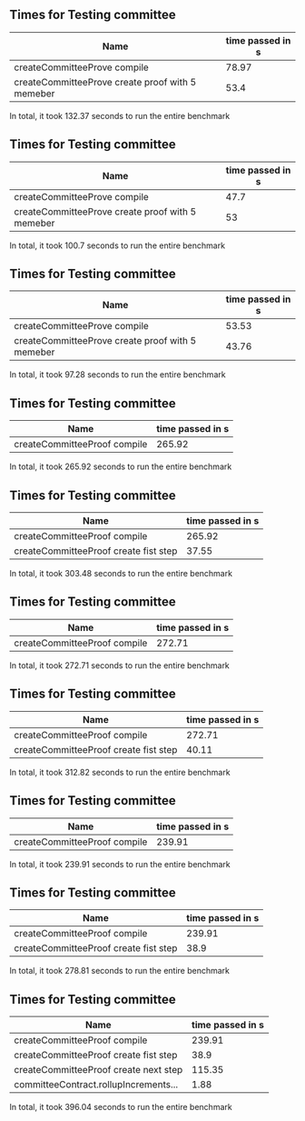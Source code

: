 ## Times for Testing committee

| Name | time passed in s |
|---|---|
|createCommitteeProve compile|78.97|
|createCommitteeProve create proof with 5 memeber|53.4|

In total, it took 132.37 seconds to run the entire benchmark


## Times for Testing committee

| Name | time passed in s |
|---|---|
|createCommitteeProve compile|47.7|
|createCommitteeProve create proof with 5 memeber|53|

In total, it took 100.7 seconds to run the entire benchmark


## Times for Testing committee

| Name | time passed in s |
|---|---|
|createCommitteeProve compile|53.53|
|createCommitteeProve create proof with 5 memeber|43.76|

In total, it took 97.28 seconds to run the entire benchmark


## Times for Testing committee

| Name | time passed in s |
|---|---|
|createCommitteeProof compile|265.92|

In total, it took 265.92 seconds to run the entire benchmark


## Times for Testing committee

| Name | time passed in s |
|---|---|
|createCommitteeProof compile|265.92|
|createCommitteeProof create fist step|37.55|

In total, it took 303.48 seconds to run the entire benchmark


## Times for Testing committee

| Name | time passed in s |
|---|---|
|createCommitteeProof compile|272.71|

In total, it took 272.71 seconds to run the entire benchmark


## Times for Testing committee

| Name | time passed in s |
|---|---|
|createCommitteeProof compile|272.71|
|createCommitteeProof create fist step|40.11|

In total, it took 312.82 seconds to run the entire benchmark


## Times for Testing committee

| Name | time passed in s |
|---|---|
|createCommitteeProof compile|239.91|

In total, it took 239.91 seconds to run the entire benchmark


## Times for Testing committee

| Name | time passed in s |
|---|---|
|createCommitteeProof compile|239.91|
|createCommitteeProof create fist step|38.9|

In total, it took 278.81 seconds to run the entire benchmark


## Times for Testing committee

| Name | time passed in s |
|---|---|
|createCommitteeProof compile|239.91|
|createCommitteeProof create fist step|38.9|
|createCommitteeProof create next step|115.35|
|committeeContract.rollupIncrements...|1.88|

In total, it took 396.04 seconds to run the entire benchmark


